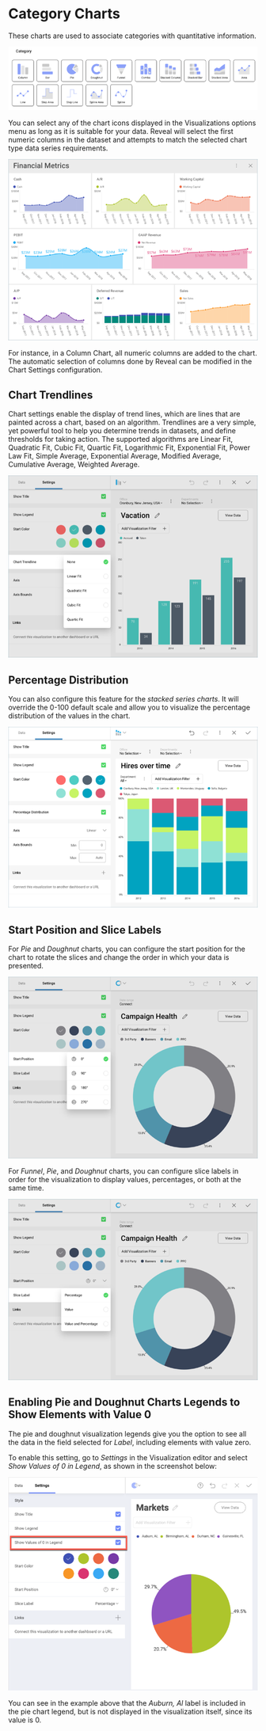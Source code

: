 # Category Charts

These charts are used to associate categories with quantitative
information.

<img src="images/category-charts.png" alt="Category charts variations" class="responsive-img"/>

You can select any of the chart icons displayed in the Visualizations
options menu as long as it is suitable for your data. Reveal will select
the first numeric columns in the dataset and attempts to match the
selected chart type data series requirements.

<img src="images/various-charts_all.png" alt="Various charts visualizations in a dashboard" class="responsive-img"/>

For instance, in a Column Chart, all numeric columns are added to the
chart. The automatic selection of columns done by Reveal can be modified
in the Chart Settings configuration.

## Chart Trendlines

Chart settings enable the display of trend lines, which are lines that
are painted across a chart, based on an algorithm. Trendlines are a very
simple, yet powerful tool to help you determine trends in datasets, and
define thresholds for taking action. The supported algorithms are Linear
Fit, Quadratic Fit, Cubic Fit, Quartic Fit, Logarithmic Fit, Exponential
Fit, Power Law Fit, Simple Average, Exponential Average, Modified
Average, Cumulative Average, Weighted Average.

<img src="images/chart-trendlines.png" alt="Chart trendline options" class="responsive-img"/>

## Percentage Distribution

You can also configure this feature for the *stacked series charts*. It
will override the 0-100 default scale and allow you to visualize the
percentage distribution of the values in the chart.

<img src="images/pivot-editor-view-stacked-percentage-distribution.png" alt="Pivot editor view stacked percentage distribution setting" class="responsive-img"/>

## Start Position and Slice Labels

For *Pie* and *Doughnut* charts, you can configure the start position
for the chart to rotate the slices and change the order in which your
data is presented.

<img src="images/pie-doughnut-start-position.png" alt="Pie doughnut start position setting" class="responsive-img"/>

For *Funnel*, *Pie*, and *Doughnut* charts, you can configure slice
labels in order for the visualization to display values, percentages, or
both at the same time.

<img src="images/pivot-editor-view-slice-labels.png" alt="Pivot editor slice labels setting" class="responsive-img"/>

## Enabling Pie and Doughnut Charts Legends to Show Elements with Value 0

The pie and doughnut visualization legends give you the option to see
all the data in the field selected for *Label*, including elements with
value zero.

To enable this setting, go to *Settings* in the Visualization editor and
select *Show Values of 0 in Legend*, as shown in the screenshot below:

<img src="images/pie-doughnut-chart-legends-value-zero-setting.png" alt="Enabling the legend setting in the visualization editor" class="responsive-img"/>

You can see in the example above that the *Auburn, Al* label is included
in the pie chart legend, but is not displayed in the visualization
itself, since its value is 0.
